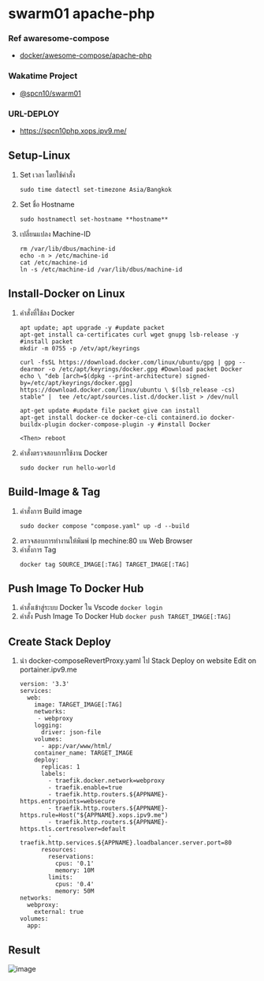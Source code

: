 
  # swarm01 apache-php
### Ref awaresome-compose
- [docker/awesome-compose/apache-php](https://github.com/docker/awesome-compose/tree/master/apache-php)
### Wakatime Project
- [@spcn10/swarm01](https://wakatime.com/@spcn10/projects/otxagdylnv)
### URL-DEPLOY
- https://spcn10php.xops.ipv9.me/
## Setup-Linux
1. Set เวลา โดยใช้คำสั่ง
	```
	sudo time datectl set-timezone Asia/Bangkok 
	```
2. Set ชื่อ Hostname
    ```
	sudo hostnamectl set-hostname **hostname**
	```
3. เปลี่ยนแปลง Machine-ID
	  ```
	rm /var/lib/dbus/machine-id
	echo -n > /etc/machine-id
	cat /etc/machine-id
	ln -s /etc/machine-id /var/lib/dbus/machine-id
	```
## Install-Docker on Linux
1. คำสั่งที่ใช้ลง Docker
	```
	apt update; apt upgrade -y #update packet
	apt-get install ca-certificates curl wget gnupg lsb-release -y #install packet
	mkdir -m 0755 -p /etv/apt/keyrings
	
	curl -fsSL https://download.docker.com/linux/ubuntu/gpg | gpg --dearmor -o /etc/apt/keyrings/docker.gpg #Download packet Docker
	echo \ "deb [arch=$(dpkg --print-architecture) signed-by=/etc/apt/keyrings/docker.gpg] https://download.docker.com/linux/ubuntu \ $(lsb_release -cs) stable" |  tee /etc/apt/sources.list.d/docker.list > /dev/null
	
	apt-get update #update file packet give can install
	apt-get install docker-ce docker-ce-cli containerd.io docker-buildx-plugin docker-compose-plugin -y #install Docker

	<Then> reboot

2. คำสั่งตรวจสอบการใช้งาน Docker
	```
	sudo docker run hello-world
	```
## Build-Image & Tag
1. คำสั่งการ Build image
	 ```
	 sudo docker compose "compose.yaml" up -d --build
	 ```
2. ตรวจสอบการทำงานให้พิมพ์ Ip mechine:80 บน Web Browser
3. คำสั่งการ Tag
	 ```
	 docker tag SOURCE_IMAGE[:TAG] TARGET_IMAGE[:TAG]
## Push Image To Docker Hub
1.  คำสั่งเข้าสู่ระบบ Docker ใน Vscode
		```
		docker login
		```
2.  คำสั่ง Push Image To Docker Hub
		```
		docker push TARGET_IMAGE[:TAG]
		```
## Create Stack Deploy
1. นำ docker-composeRevertProxy.yaml ไป Stack Deploy on website Edit on portainer.ipv9.me
    ```
    version: '3.3'
    services:
      web:
        image: TARGET_IMAGE[:TAG]
        networks:
         - webproxy
        logging:
          driver: json-file
        volumes:
          - app:/var/www/html/
        container_name: TARGET_IMAGE
        deploy:
          replicas: 1
          labels:
            - traefik.docker.network=webproxy
            - traefik.enable=true
            - traefik.http.routers.${APPNAME}-https.entrypoints=websecure
            - traefik.http.routers.${APPNAME}-https.rule=Host("${APPNAME}.xops.ipv9.me")
            - traefik.http.routers.${APPNAME}-https.tls.certresolver=default
            - traefik.http.services.${APPNAME}.loadbalancer.server.port=80
          resources:
            reservations:
              cpus: '0.1'
              memory: 10M
            limits:
              cpus: '0.4'
              memory: 50M
    networks:
      webproxy:
        external: true
    volumes:
      app:
    ```
## Result 
![image](https://user-images.githubusercontent.com/117428887/224107742-b0184ec8-72c6-4475-ac5c-83fac895ebca.png)
